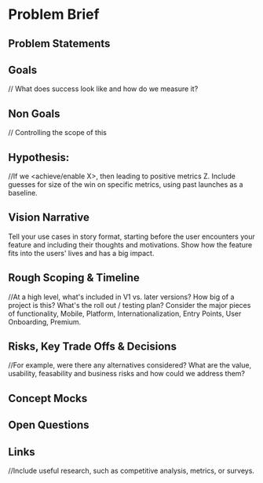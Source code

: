 # Problem Brief

## Problem Statements

## Goals
// What does success look like and how do we measure it?

## Non Goals
// Controlling the scope of this

## Hypothesis:

//If we <achieve/enable X>, then <user behavior Y changes in this way> leading to positive metrics Z. Include guesses for size of the win on specific metrics, using past launches as a baseline. 

## Vision Narrative
Tell your use cases in story format, starting before the user encounters your feature and including their thoughts and motivations. Show how the feature fits into the users' lives and has a big impact.

## Rough Scoping & Timeline

//At a high level, what's included in V1 vs. later versions? How big of a project is this? What's the roll out / testing plan? Consider the major pieces of functionality, Mobile, Platform, Internationalization, Entry Points, User Onboarding, Premium.

## Risks, Key Trade Offs & Decisions

//For example, were there any alternatives considered? What are the value, usability, feasability and business risks and how could we address them? 

## Concept Mocks
 
## Open Questions

## Links

//Include useful research, such as competitive analysis, metrics, or surveys.

